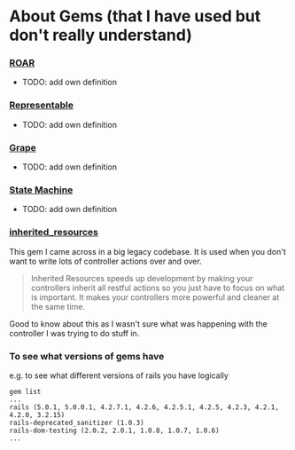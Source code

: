 # About Gems (that I have used but don't really understand)

### [ROAR](https://github.com/apotonick/roar)
- TODO: add own definition

### [Representable](https://github.com/apotonick/representable)
- TODO: add own definition

### [Grape](https://github.com/ruby-grape/grape)
- TODO: add own definition

### [State Machine]()
- TODO: add own definition

### [inherited_resources](https://github.com/josevalim/inherited_resources)
This gem I came across in a big legacy codebase. It is used when you don't want to write lots of controller actions over and over.
> Inherited Resources speeds up development by making your controllers inherit all restful actions so you just have to focus on what is important. It makes your controllers more powerful and cleaner at the same time.

Good to know about this as I wasn't sure what was happening with the controller I was trying to do stuff in.


### To see what versions of gems have
e.g. to see what different versions of rails you have logically

```
gem list
...
rails (5.0.1, 5.0.0.1, 4.2.7.1, 4.2.6, 4.2.5.1, 4.2.5, 4.2.3, 4.2.1, 4.2.0, 3.2.15)
rails-deprecated_sanitizer (1.0.3)
rails-dom-testing (2.0.2, 2.0.1, 1.0.8, 1.0.7, 1.0.6)
...
```
